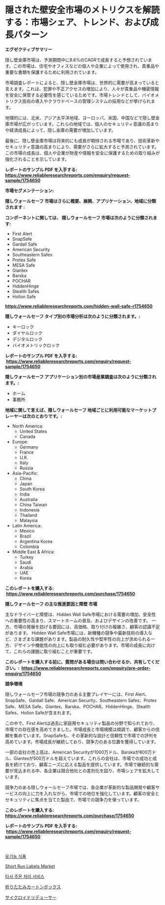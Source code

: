 <p><h1>隠された壁安全市場のメトリクスを解読する：市場シェア、トレンド、および成長パターン</h1></p><p><strong>エグゼクティブサマリー</strong></p>
<p><p>隠し壁金庫市場は、予測期間中に8.6%のCAGRで成長すると予想されています。この市場は、住宅やオフィスなどの個人や企業によって使用され、貴重品や重要な書類を保護するために利用されています。</p><p>市場調査レポートによると、隠し壁金庫市場は、世界的に需要が高まっていると言えます。これは、犯罪や不正アクセスの増加により、人々が貴重品や機密情報を安全に保管する必要性を感じているためです。市場トレンドとして、バイオメトリクス技術の導入やクラウドベースの管理システムの採用などが挙げられます。</p><p>地理的には、北米、アジア太平洋地域、ヨーロッパ、米国、中国などで隠し壁金庫市場が広がっています。これらの地域では、個人のセキュリティ意識の高まりや経済成長によって、隠し金庫の需要が増加しています。</p><p>最後に、隠し壁金庫市場は将来的にも成長が期待される市場であり、技術革新やセキュリティ意識の高まりにより、需要がさらに拡大すると予測されています。この市場の成長は、個人や企業が財産や情報を安全に保護するための取り組みが強化されることを示しています。</p></p>
<p><strong>レポートのサンプル PDF を入手する: <a href="https://www.reliableresearchreports.com/enquiry/request-sample/1754650">https://www.reliableresearchreports.com/enquiry/request-sample/1754650</a></strong></p>
<p><strong>市場セグメンテーション:</strong></p>
<p><strong> 隠しウォールセーフ 市場はさらに概要、展開、アプリケーション、地域に分類されます :</strong></p>
<p><strong>コンポーネントに関しては、 隠しウォールセーフ 市場は次のように分類されます: &nbsp;</strong></p>
<p><ul><li>First Alert</li><li>SnapSafe</li><li>Gardall Safe</li><li>American Security</li><li>Southeastern Safes</li><li>Protex Safe</li><li>MESA Safe</li><li>Giantex</li><li>Barska</li><li>POCHAR</li><li>HiddenHinge</li><li>Stealth Safes</li><li>Hollon Safe</li></ul></p>
<p><strong><a href="https://www.reliableresearchreports.com/hidden-wall-safe-r1754650">https://www.reliableresearchreports.com/hidden-wall-safe-r1754650</a></strong></p>
<p><strong> 隠しウォールセーフ タイプ別の市場分析は次のように分類されます。:</strong></p>
<p><ul><li>キーロック</li><li>ダイヤルロック</li><li>デジタルロック</li><li>バイオメトリックロック</li></ul></p>
<p><strong>レポートのサンプル PDF を入手する: &nbsp;<a href="https://www.reliableresearchreports.com/enquiry/request-sample/1754650">https://www.reliableresearchreports.com/enquiry/request-sample/1754650</a></strong></p>
<p><strong> 隠しウォールセーフ アプリケーション別の市場産業調査は次のように分類されます。:</strong></p>
<p><ul><li>ホーム</li><li>事務所</li></ul></p>
<p><strong>地域に関して言えば、隠しウォールセーフ 地域ごとに利用可能なマーケットプレーヤーは次のとおりです。:</strong></p>
<p><ul>
    <li>
        North America:
        <ul>
            <li>United States</li>
            <li>Canada</li>
        </ul>
    </li>
    <li>
        Europe:
        <ul>
            <li>Germany</li>
            <li>France</li>
            <li>U.K.</li>
            <li>Italy</li>
            <li>Russia</li>
        </ul>
    </li>
    <li>
        Asia-Pacific:
        <ul>
            <li>China</li>
            <li>Japan</li>
            <li>South Korea</li>
            <li>India</li>
            <li>Australia</li>
            <li>China Taiwan</li>
            <li>Indonesia</li>
            <li>Thailand</li>
            <li>Malaysia</li>
        </ul>
    </li>
    <li>
        Latin America:
        <ul>
            <li>Mexico</li>
            <li>Brazil</li>
            <li>Argentina Korea</li>
            <li>Colombia</li>
        </ul>
    </li>
    <li>
        Middle East & Africa:
        <ul>
            <li>Turkey</li>
            <li>Saudi</li>
            <li>Arabia</li>
            <li>UAE</li>
            <li>Korea</li>
        </ul>
    </li>
    </ul></p>
<p><strong>このレポートを購入する: &nbsp;<a href="https://www.reliableresearchreports.com/purchase/1754650">https://www.reliableresearchreports.com/purchase/1754650</a></strong></p>
<p><strong>隠しウォールセーフ の主な推進要因と障壁 市場</strong></p>
<p><p>主なドライバーと障壁は、Hidden Wall Safe市場における需要の増加、安全性への重要性の高まり、スマートホームの普及、およびデザインの改善です。 一方、市場の発展を妨げる要因には、高価格、取り付けの複雑さ、顧客の認識不足があります。 Hidden Wall Safe市場には、新機種の競争や最新技術の導入など、さまざまな課題があります。製品の耐久性や堅牢性の向上が求められる一方、デザインや機能性の向上にも取り組む必要があります。市場の成長に向けて、これらの課題に取り組むことが重要です。</p></p>
<p><strong>このレポートを購入する前に、質問がある場合は問い合わせるか、共有してください。:&nbsp; <a href="https://www.reliableresearchreports.com/enquiry/pre-order-enquiry/1754650">https://www.reliableresearchreports.com/enquiry/pre-order-enquiry/1754650</a></strong></p>
<p><strong>競争環境</strong></p>
<p><p>隠しウォールセーフ市場の競争力のある主要プレイヤーには、First Alert、SnapSafe、Gardall Safe、American Security、Southeastern Safes、Protex Safe、MESA Safe、Giantex、Barska、POCHAR、HiddenHinge、Stealth Safes、Hollon Safeが含まれます。 </p><p>この中で、First Alertは過去に家庭用セキュリティ製品の分野で知られており、市場での存在感を高めてきました。市場成長と市場規模は順調で、顧客からの信頼を集めています。SnapSafeも、その革新的な設計と信頼性で市場での評判を高めています。市場成長が継続しており、競争力のある位置を獲得しています。 </p><p>一部の会社の売上高は、American Securityが1000万ドル、Barskaが800万ドル、Giantexが500万ドルを超えています。これらの会社は、市場での成功と成長を続けており、顧客ニーズに応える製品を提供しています。市場で継続的な需要が見込まれる中、各企業は競合他社との差別化を図り、市場シェアを拡大しています。 </p><p>競争力のある隠しウォールセーフ市場では、各企業が革新的な製品開発や顧客サービスの向上に力を入れながら、市場での地位を強化しています。顧客の安全とセキュリティに焦点を当てた製品で、市場での競争力を保っています。</p></p>
<p><strong>このレポートを購入する: &nbsp; <a href="https://www.reliableresearchreports.com/purchase/1754650">https://www.reliableresearchreports.com/purchase/1754650</a></strong></p>
<p><strong>レポートのサンプル PDF を入手する: &nbsp;<a href="https://www.reliableresearchreports.com/enquiry/request-sample/1754650">https://www.reliableresearchreports.com/enquiry/request-sample/1754650</a></strong><strong></strong></p>
<p>&nbsp;</p>
<p><p><a href="https://medium.com/@brionnaboyle/%EC%9C%A0%EA%B8%B0%EB%86%8D-%EC%8B%9D%ED%92%88-%EC%8B%9C%EC%9E%A5-%EC%A0%84%EB%A7%9D-%EC%82%B0%EC%97%85-%EA%B0%9C%EC%9A%94-%EB%B0%8F-%EC%98%88%EC%B8%A1-2024%EB%85%84%EB%B6%80%ED%84%B0-2031%EB%85%84-16613ce477db">유기농 식품</a></p><p><a href="https://github.com/castoriffic/Market-Research-Report-List-4/blob/main/short-run-labels-market.md">Short Run Labels Market</a></p><p><a href="https://medium.com/@danieldobroiu20221/%EC%A0%9C3%EC%9E%90-%EC%9D%B4%ED%96%89-%EC%84%9C%EB%B9%84%EC%8A%A4-%EC%8B%9C%EC%9E%A5%EC%9D%80-%EC%8B%9C%EC%9E%A5-%EC%A0%90%EC%9C%A0%EC%9C%A8-%EC%8B%9C%EC%9E%A5-%ED%8A%B8%EB%A0%8C%EB%93%9C-%EB%B0%8F-%EC%8B%9C%EC%9E%A5-%EC%84%B1%EC%9E%A5%EC%97%90-%EA%B4%80%ED%95%9C-%EC%A0%95%EB%B3%B4%EB%A5%BC-%EC%A0%9C%EA%B3%B5%ED%95%A9%EB%8B%88%EB%8B%A4-8e9d8da259d5">타사 주문 처리 서비스</a></p><p><a href="https://medium.com/@kyaorris56456/%E6%8A%98%E3%82%8A%E3%81%9F%E3%81%9F%E3%81%BF%E5%BC%8F%E3%82%AB%E3%83%BC%E3%83%88%E3%83%B3%E3%83%9C%E3%83%83%E3%82%AF%E3%82%B9%E3%81%AE%E5%B8%82%E5%A0%B4%E8%A6%8F%E6%A8%A1%E3%81%A8%E5%B8%82%E5%A0%B4%E5%8B%95%E5%90%91-%E5%AE%8C%E5%85%A8%E3%81%AA%E6%A5%AD%E7%95%8C%E6%A6%82%E6%B3%81-2024%E5%B9%B4%E3%81%8B%E3%82%892031%E5%B9%B4%E3%81%BE%E3%81%A7-0b4280043c0f">折りたたみカートンボックス</a></p><p><a href="https://medium.com/@elmoray21/%E3%82%B5%E3%82%A4%E3%82%AF%E3%83%AD%E3%82%A4%E3%83%89%E6%B8%9B%E9%80%9F%E6%A9%9F%E3%81%AE%E5%B8%82%E5%A0%B4%E3%82%B7%E3%82%A7%E3%82%A2%E3%81%AE%E9%80%B2%E5%8C%96%E3%81%A8%E5%B8%82%E5%A0%B4%E6%88%90%E9%95%B7%E3%83%88%E3%83%AC%E3%83%B3%E3%83%89-2024%E5%B9%B4%E3%81%8B%E3%82%892031%E5%B9%B4%E3%81%BE%E3%81%A7-6cfd4e4f01a7">サイクロイドリデューサー</a></p></p>